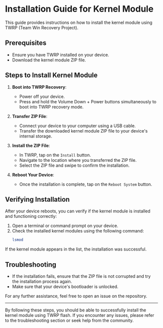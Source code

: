 # Installation Guide for Kernel Module

This guide provides instructions on how to install the kernel module using TWRP (Team Win Recovery Project).

## Prerequisites

- Ensure you have TWRP installed on your device.
- Download the kernel module ZIP file.

## Steps to Install Kernel Module

1. **Boot into TWRP Recovery**:
    - Power off your device.
    - Press and hold the Volume Down + Power buttons simultaneously to boot into TWRP recovery mode.

2. **Transfer ZIP File**:
    - Connect your device to your computer using a USB cable.
    - Transfer the downloaded kernel module ZIP file to your device's internal storage.

3. **Install the ZIP File**:
    - In TWRP, tap on the `Install` button.
    - Navigate to the location where you transferred the ZIP file.
    - Select the ZIP file and swipe to confirm the installation.

4. **Reboot Your Device**:
    - Once the installation is complete, tap on the `Reboot System` button.

## Verifying Installation

After your device reboots, you can verify if the kernel module is installed and functioning correctly:

1. Open a terminal or command prompt on your device.
2. Check the installed kernel modules using the following command:
    ```sh
    lsmod
    ```

If the kernel module appears in the list, the installation was successful.

## Troubleshooting

- If the installation fails, ensure that the ZIP file is not corrupted and try the installation process again.
- Make sure that your device's bootloader is unlocked.

For any further assistance, feel free to open an issue on the repository.

---

By following these steps, you should be able to successfully install the kernel module using TWRP flash. If you encounter any issues, please refer to the troubleshooting section or seek help from the community.
